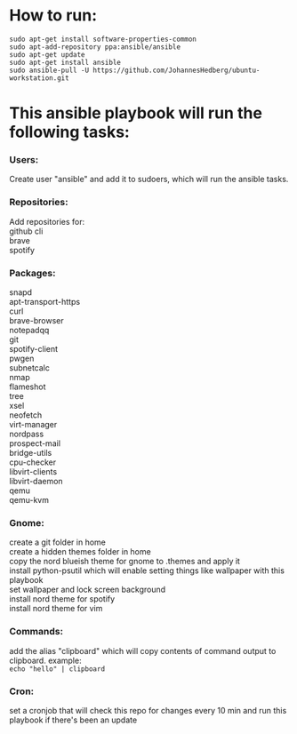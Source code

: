 # How to run:
```
sudo apt-get install software-properties-common  
sudo apt-add-repository ppa:ansible/ansible  
sudo apt-get update  
sudo apt-get install ansible  
sudo ansible-pull -U https://github.com/JohannesHedberg/ubuntu-workstation.git
```


# This ansible playbook will run the following tasks: 
### Users:
Create user "ansible" and add it to sudoers, which will run the ansible tasks.

### Repositories:
Add repositories for:  
github cli  
brave  
spotify  

### Packages:
snapd  
apt-transport-https  
curl  
brave-browser  
notepadqq  
git  
spotify-client  
pwgen  
subnetcalc  
nmap  
flameshot  
tree  
xsel  
neofetch  
virt-manager  
nordpass  
prospect-mail  
bridge-utils  
cpu-checker  
libvirt-clients  
libvirt-daemon  
qemu  
qemu-kvm  



### Gnome:
create a git folder in home  
create a hidden themes folder in home  
copy the nord blueish theme for gnome to .themes and apply it  
install python-psutil which will enable setting things like wallpaper with this playbook  
set wallpaper and lock screen background  
install nord theme for spotify  
install nord theme for vim    

### Commands:
add the alias "clipboard" which will copy contents of command output to clipboard. example:  
`echo "hello" | clipboard` 

### Cron:
set a cronjob that will check this repo for changes every 10 min and run this playbook if there's been an update 